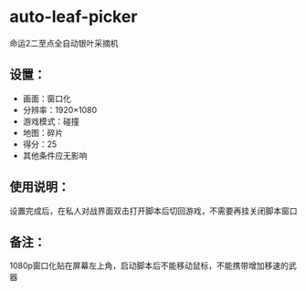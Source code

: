 # auto-leaf-picker
命运2二至点全自动银叶采摘机
## 设置：
- 画面：窗口化
- 分辨率：1920×1080 
- 游戏模式：碰撞 
- 地图：碎片 
- 得分：25
- 其他条件应无影响
## 使用说明：
设置完成后，在私人对战界面双击打开脚本后切回游戏，不需要再挂关闭脚本窗口
## 备注：
1080p窗口化贴在屏幕左上角，启动脚本后不能移动鼠标，不能携带增加移速的武器
